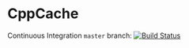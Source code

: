 # CppCache

Continuous Integration `master` branch: [![Build Status](https://travis-ci.org/RichardDally/CppCache.svg?branch=master)](https://travis-ci.org/LeFlou/CppCache)
